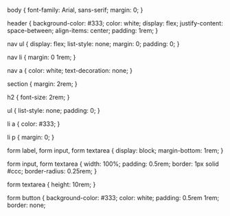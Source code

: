 body {
  font-family: Arial, sans-serif;
  margin: 0;
}

header {
  background-color: #333;
  color: white;
  display: flex;
  justify-content: space-between;
  align-items: center;
  padding: 1rem;
}

nav ul {
  display: flex;
  list-style: none;
  margin: 0;
  padding: 0;
}

nav li {
  margin: 0 1rem;
}

nav a {
  color: white;
  text-decoration: none;
}

section {
  margin: 2rem;
}

h2 {
  font-size: 2rem;
}

ul {
  list-style: none;
  padding: 0;
}

li a {
  color: #333;
}

li p {
  margin: 0;
}

form label, form input, form textarea {
  display: block;
  margin-bottom: 1rem;
}

form input, form textarea {
  width: 100%;
  padding: 0.5rem;
  border: 1px solid #ccc;
  border-radius: 0.25rem;
}

form textarea {
  height: 10rem;
}

form button {
  background-color: #333;
  color: white;
  padding: 0.5rem 1rem;
  border: none;
